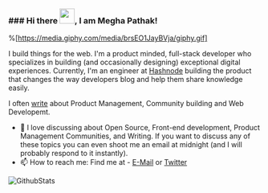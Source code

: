 ### ### Hi there <img src="https://raw.githubusercontent.com/MartinHeinz/MartinHeinz/master/wave.gif" width="30px">, I am Megha Pathak!

%[https://media.giphy.com/media/brsEO1JayBVja/giphy.gif]

I build things for the web.
I'm a product minded, full-stack developer who specializes in building (and occasionally designing) exceptional digital experiences. Currently, I'm an engineer at [Hashnode](https://hashnode.com) building the product that changes the way developers blog and help them share knowledge easily.

I often [write](https://blog.meghapathak.tech) about Product Management, Community building and Web Developemt.

- 💬 I love discussing about Open Source, Front-end development, Product Management Communities, and Writing. If you want to discuss any of these topics you can even shoot me an email at midnight (and I will probably respond to it instantly). 
- 📫 How to reach me: Find me at - [E-Mail](mailto:meghapathak2013@gmail.com) or [Twitter](https://twitter.com/Megha_Pathak_)

![GithubStats](https://github-readme-stats.codestackr.vercel.app/api?username=Megha-Pathak&show_icons=true&hide_border=true&count_private=true&include_all_commits=true)
